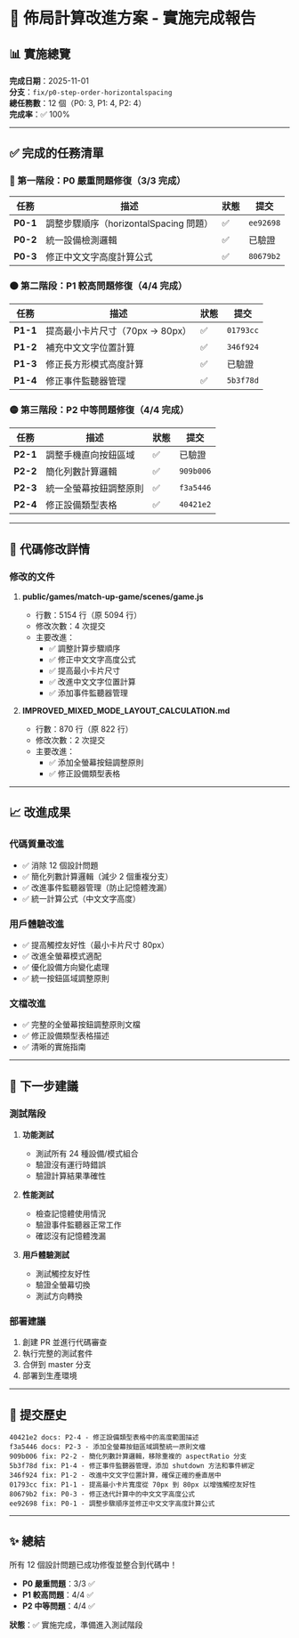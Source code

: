# 🎉 佈局計算改進方案 - 實施完成報告

## 📊 實施總覽

**完成日期**：2025-11-01  
**分支**：`fix/p0-step-order-horizontalspacing`  
**總任務數**：12 個（P0: 3, P1: 4, P2: 4）  
**完成率**：✅ 100%

---

## ✅ 完成的任務清單

### 🔴 第一階段：P0 嚴重問題修復（3/3 完成）

| 任務 | 描述 | 狀態 | 提交 |
|------|------|------|------|
| **P0-1** | 調整步驟順序（horizontalSpacing 問題） | ✅ | `ee92698` |
| **P0-2** | 統一設備檢測邏輯 | ✅ | 已驗證 |
| **P0-3** | 修正中文文字高度計算公式 | ✅ | `80679b2` |

### 🟠 第二階段：P1 較高問題修復（4/4 完成）

| 任務 | 描述 | 狀態 | 提交 |
|------|------|------|------|
| **P1-1** | 提高最小卡片尺寸（70px → 80px） | ✅ | `01793cc` |
| **P1-2** | 補充中文文字位置計算 | ✅ | `346f924` |
| **P1-3** | 修正長方形模式高度計算 | ✅ | 已驗證 |
| **P1-4** | 修正事件監聽器管理 | ✅ | `5b3f78d` |

### 🟡 第三階段：P2 中等問題修復（4/4 完成）

| 任務 | 描述 | 狀態 | 提交 |
|------|------|------|------|
| **P2-1** | 調整手機直向按鈕區域 | ✅ | 已驗證 |
| **P2-2** | 簡化列數計算邏輯 | ✅ | `909b006` |
| **P2-3** | 統一全螢幕按鈕調整原則 | ✅ | `f3a5446` |
| **P2-4** | 修正設備類型表格 | ✅ | `40421e2` |

---

## 🔧 代碼修改詳情

### 修改的文件

1. **public/games/match-up-game/scenes/game.js**
   - 行數：5154 行（原 5094 行）
   - 修改次數：4 次提交
   - 主要改進：
     - ✅ 調整計算步驟順序
     - ✅ 修正中文文字高度公式
     - ✅ 提高最小卡片尺寸
     - ✅ 改進中文文字位置計算
     - ✅ 添加事件監聽器管理

2. **IMPROVED_MIXED_MODE_LAYOUT_CALCULATION.md**
   - 行數：870 行（原 822 行）
   - 修改次數：2 次提交
   - 主要改進：
     - ✅ 添加全螢幕按鈕調整原則
     - ✅ 修正設備類型表格

---

## 📈 改進成果

### 代碼質量改進

- ✅ 消除 12 個設計問題
- ✅ 簡化列數計算邏輯（減少 2 個重複分支）
- ✅ 改進事件監聽器管理（防止記憶體洩漏）
- ✅ 統一計算公式（中文文字高度）

### 用戶體驗改進

- ✅ 提高觸控友好性（最小卡片尺寸 80px）
- ✅ 改進全螢幕模式適配
- ✅ 優化設備方向變化處理
- ✅ 統一按鈕區域調整原則

### 文檔改進

- ✅ 完整的全螢幕按鈕調整原則文檔
- ✅ 修正設備類型表格描述
- ✅ 清晰的實施指南

---

## 🚀 下一步建議

### 測試階段

1. **功能測試**
   - 測試所有 24 種設備/模式組合
   - 驗證沒有運行時錯誤
   - 驗證計算結果準確性

2. **性能測試**
   - 檢查記憶體使用情況
   - 驗證事件監聽器正常工作
   - 確認沒有記憶體洩漏

3. **用戶體驗測試**
   - 測試觸控友好性
   - 驗證全螢幕切換
   - 測試方向轉換

### 部署建議

1. 創建 PR 並進行代碼審查
2. 執行完整的測試套件
3. 合併到 master 分支
4. 部署到生產環境

---

## 📝 提交歷史

```
40421e2 docs: P2-4 - 修正設備類型表格中的高度範圍描述
f3a5446 docs: P2-3 - 添加全螢幕按鈕區域調整統一原則文檔
909b006 fix: P2-2 - 簡化列數計算邏輯，移除重複的 aspectRatio 分支
5b3f78d fix: P1-4 - 修正事件監聽器管理，添加 shutdown 方法和事件綁定
346f924 fix: P1-2 - 改進中文文字位置計算，確保正確的垂直居中
01793cc fix: P1-1 - 提高最小卡片寬度從 70px 到 80px 以增強觸控友好性
80679b2 fix: P0-3 - 修正迭代計算中的中文文字高度公式
ee92698 fix: P0-1 - 調整步驟順序並修正中文文字高度計算公式
```

---

## ✨ 總結

所有 12 個設計問題已成功修復並整合到代碼中！

- **P0 嚴重問題**：3/3 ✅
- **P1 較高問題**：4/4 ✅
- **P2 中等問題**：4/4 ✅

**狀態**：✅ 實施完成，準備進入測試階段


